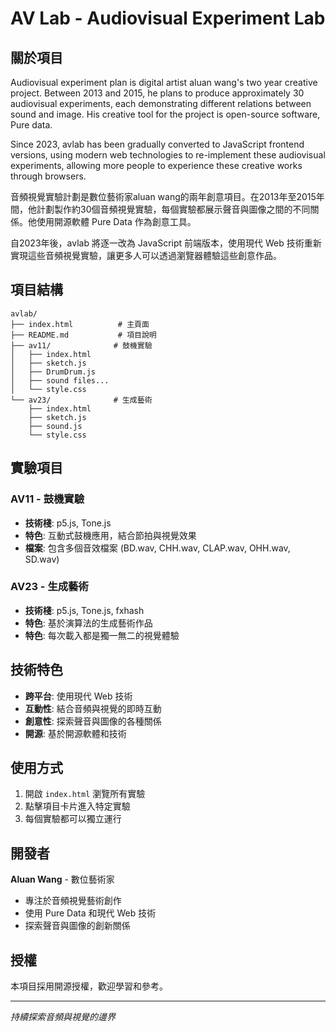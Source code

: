 # AV Lab - Audiovisual Experiment Lab

## 關於項目

Audiovisual experiment plan is digital artist aluan wang's two year creative project. Between 2013 and 2015, he plans to produce approximately 30 audiovisual experiments, each demonstrating different relations between sound and image. His creative tool for the project is open-source software, Pure data.

Since 2023, avlab has been gradually converted to JavaScript frontend versions, using modern web technologies to re-implement these audiovisual experiments, allowing more people to experience these creative works through browsers.

音頻視覺實驗計劃是數位藝術家aluan wang的兩年創意項目。在2013年至2015年間，他計劃製作約30個音頻視覺實驗，每個實驗都展示聲音與圖像之間的不同關係。他使用開源軟體 Pure Data 作為創意工具。

自2023年後，avlab 將逐一改為 JavaScript 前端版本，使用現代 Web 技術重新實現這些音頻視覺實驗，讓更多人可以透過瀏覽器體驗這些創意作品。

## 項目結構

```
avlab/
├── index.html          # 主頁面
├── README.md           # 項目說明
├── av11/              # 鼓機實驗
│   ├── index.html
│   ├── sketch.js
│   ├── DrumDrum.js
│   ├── sound files...
│   └── style.css
└── av23/              # 生成藝術
    ├── index.html
    ├── sketch.js
    ├── sound.js
    └── style.css
```

## 實驗項目

### AV11 - 鼓機實驗
- **技術棧**: p5.js, Tone.js
- **特色**: 互動式鼓機應用，結合節拍與視覺效果
- **檔案**: 包含多個音效檔案 (BD.wav, CHH.wav, CLAP.wav, OHH.wav, SD.wav)

### AV23 - 生成藝術
- **技術棧**: p5.js, Tone.js, fxhash
- **特色**: 基於演算法的生成藝術作品
- **特色**: 每次載入都是獨一無二的視覺體驗

## 技術特色

- **跨平台**: 使用現代 Web 技術
- **互動性**: 結合音頻與視覺的即時互動
- **創意性**: 探索聲音與圖像的各種關係
- **開源**: 基於開源軟體和技術

## 使用方式

1. 開啟 `index.html` 瀏覽所有實驗
2. 點擊項目卡片進入特定實驗
3. 每個實驗都可以獨立運行

## 開發者

**Aluan Wang** - 數位藝術家
- 專注於音頻視覺藝術創作
- 使用 Pure Data 和現代 Web 技術
- 探索聲音與圖像的創新關係

## 授權

本項目採用開源授權，歡迎學習和參考。

---

*持續探索音頻與視覺的邊界*
